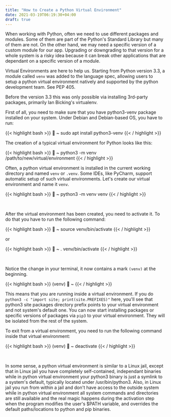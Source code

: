 ```yaml
---
title: "How to Create a Python Virtual Environment"
date: 2021-03-19T06:19:30+04:00
draft: true
---
```


When working with Python, often we need to use different packages and modules. Some of them are part of the Python's Standard Library but many of them are not. On the other hand, we may need a specific version of a custom module for our app. Upgrading or downgrading to that version for a whole system is a risky idea because it can break other applications that are dependant on a specific version of a module.

Virtual Environments are here to help us. Starting from Python version 3.3, a module called `venv` was added to the language spec, allowing users to setup a python virtual environment natively and supported by the python development team.
See PEP 405.

Before the version 3.3 this was only possible via installing 3rd-party packages, primarily Ian Bicking's virtualenv.

First of all, you need to make sure that you have python3-venv package installed on your system. Under Debian and Debian-based OS, you have to run:

{{< highlight bash >}}
🚀 ~ sudo apt install python3-venv
{{< / highlight >}}

The creation of a typical virtual environment for Python looks like this:

{{< highlight bash >}}
🚀 ~ python3 -m venv /path/to/new/virtual/environment
{{< / highlight >}}

Often, a python virtual environment is installed in the current working directory and named `venv` or `.venv`. Some IDEs, like PyCharm, support automatic setup of such virtual environments. Let's create our virtual environment and name it `venv`.

{{< highlight bash >}}
🚀 ~ python3 -m venv venv
{{< / highlight >}}

&nbsp;

After the virtual environment has been created, you need to activate it. To do that you have to run the following command:

{{< highlight bash >}}
🚀 ~ source venv/bin/activate
{{< / highlight >}}

or

{{< highlight bash >}}
🚀 ~ . venv/bin/activate
{{< / highlight >}}

&nbsp;

Notice the change in your terminal, it now contains a mark `(venv)` at the beginning. 

{{< highlight bash >}}
(venv) 🚀 ~ 
{{< / highlight >}}

This means that you are running inside a virtual environment. If you do `python3 -c "import site; print(site.PREFIXES)"` here, you'll see that python3 site packages directory prefix points to your virtual environment and not system's default one. You can now start installing packages or specific versions of packages via `pip3` to your virtual environment. They will be isolated from the rest of the system.

To exit from a virtual environment, you need to run the following command inside that virtual environment:

{{< highlight bash >}}
(venv) 🚀 ~ deactivate
{{< / highlight >}}

&nbsp;

In some sense, a python virtual environment is similar to a Linux jail, except that in Linux jail you have completely self-contained, independant binaries while in python virtual environment your python3 binary is just a symlink to a system's default, typically located under /usr/bin/python3. Also, in Linux jail you run from within a jail and don't have access to the outside system while in python virtual environment all system commands and directories are still available and the real magic happens during the activation step when the program modifies the user's $PATH variable, and overrides the default paths/locations to python and pip binaries.
